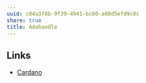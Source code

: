 ```yaml
---
uuid: c04a3f8b-9f39-4941-bc60-a80d5efd9c0c
share: true
title: Adahandle
---
```

## Links

* [Cardano](/74778dbf-42db-4cd9-b325-3c51d33e8647)